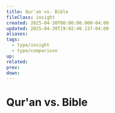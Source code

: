 ```yaml
---
title: Qur'an vs. Bible
fileClass: insight
created: 2025-04-30T00:00:00.000-04:00
updated: 2025-04-30T19:02:48.137-04:00
aliases: 
tags: 
  - type/insight
  - type/comparison 
up: 
related: 
prev: 
down: 
---
```


# Qur'an vs. Bible

 
